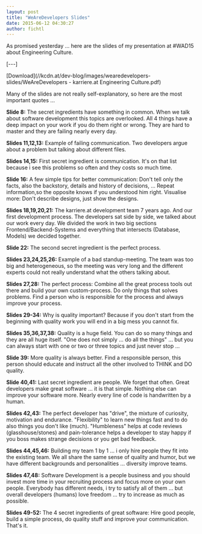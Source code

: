 ```yaml
---
layout: post
title: "WeAreDevelopers Slides"
date: 2015-06-12 04:30:27
author: fichtl
---
```

As promised yesterday ... here are the slides of my presentation at #WAD15 about Engineering Culture.

[---]

[Download](//kcdn.at/dev-blog/images/wearedevelopers-slides/WeAreDevelopers - karriere.at Engineering Culture.pdf)

Many of the slides are not really self-explanatory, so here are the most important quotes ...

__Slide 8:__ The secret ingredients have something in common. When we talk about software development this topics are overlooked. All 4 things have a deep impact on your work if you do them right or wrong. They are hard to master and they are failing nearly every day.

__Slides 11,12,13:__ Example of failing communication. Two developers argue about a problem but talking about different files.

__Slides 14,15:__ First secret ingredient is communication. It's on that list because i see this problems so often and they costs so much time.

__Slide 16:__ A few simple tips for better communication: Don't tell only the facts, also the backstory, details and history of decisions, ... Repeat information,so the opposite knows if you understood him right. Visualise more: Don't describe designs, just show the designs.

__Slides 18,19,20,21:__ The karriere.at development team 7 years ago. And our first development process. The developers sat side by side, we talked about our work every day. We divided the work in two big sections Frontend/Backend-Systems and everything that intersects (Database, Models) we decided together.

__Slide 22:__ The second secret ingredient is the perfect process.

__Slides 23,24,25,26:__ Example of a bad standup-meeting. The team was too big and heterogeneous, so the meeting was very long and the different experts could not really understand what the others talking about.

__Slides 27,28:__ The perfect process: Combine all the great process tools out there and build your own custom-process. Do only things that solves problems. Find a person who is responsible for the process and always improve your process.

__Slides 29-34:__ Why is quality important? Because if you don't start from the beginning with quality work you will end in a big mess you cannot fix.

__Slides 35,36,37,38:__ Quality is a huge field. You can do so many things and they are all huge itself. "One does not simply ... do all the things" ... but you can always start with one or two or three topics and just never stop ...

__Slide 39:__ More quality is always better. Find a responsible person, this person should educate and instruct all the other involved to THINK and DO quality.

__Slide 40,41:__ Last secret ingredient are people. We forget that often. Great developers make great software ... it is that simple. Nothing else can improve your software more. Nearly every line of code is handwritten by a human.

__Slides 42,43:__ The perfect developer has "drive", the mixture of curiosity, motivation and endurance. "Flexibility" to learn new things fast and to do also things you don't like (much). "Humbleness" helps at code reviews (glasshouse/stones) and pain-tolerance helps a developer to stay happy if you boss makes strange decisions or you get bad feedback.

__Slides 44,45,46:__  Building my team 1 by 1 ... i only hire people they fit into the existing team. We all share the same sense of quality and humor, but we have different backgrounds and personalities ... diversity improve teams.

__Slides 47,48:__ Software Development is a people business and you should invest more time in your recruiting process and focus more on your own people. Everybody has different needs, i try to satisfy all of them ... but overall developers (humans) love freedom ... try to increase as much as possible.

__Slides 49-52:__ The 4 secret ingredients of great software: Hire good people, build a simple process, do quality stuff and improve your communication. That's it.





 


